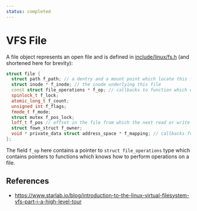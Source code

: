 ```yaml
---
status: completed
---
```


# VFS File

A file object represents an open file and is defined in [include/linux/fs.h](https://elixir.bootlin.com/linux/v5.7-rc4/source/include/linux/fs.h#L941) (and shortened here for brevity):

```cpp
struct file {
  struct path f_path; // a dentry and a mount point which locate this file
  struct inode * f_inode; // the inode underlying this file
  const struct file_operations * f_op; // callbacks to function which can operate on this file
  spinlock_t f_lock;
  atomic_long_t f_count;
  unsigned int f_flags;
  fmode_t f_mode;
  struct mutex f_pos_lock;
  loff_t f_pos // offset in the file from which the next read or write shall commence
  struct fown_struct f_owner;
  void * private_data struct address_space * f_mapping; // callbacks for memory mapping operations
};
```

The field `f_op` here contains a pointer to `struct file_operations` type which contains pointers to functions which knows how to perform  operations on a file.

## References

- https://www.starlab.io/blog/introduction-to-the-linux-virtual-filesystem-vfs-part-i-a-high-level-tour
